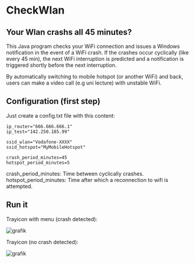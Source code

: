 # CheckWlan

## Your Wlan crashs all 45 minutes?
This Java program checks your WiFi connection and issues a Windows notification in the event of a WiFi crash. If the crashes occur cyclically (like every 45 min), the next WiFi interruption is predicted and a notification is triggered shortly before the next interruption.

By automatically switching to mobile hotspot (or another WiFi) and back, users can make a video call (e.g uni lecture) with unstable WiFi.

## Configuration (first step)
Just create a config.txt file with this content:

    
    ip_router="666.666.666.1"
    ip_test="142.250.185.99"
    
    ssid_wlan="Vodafone-XXXX"
    ssid_hotspot="MyMobileHotspot"
    
    crash_period_minutes=45
    hotspot_period_minutes=5
    
crash_period_minutes: Time between cyclically crashes.
hotspot_period_minutes: Time after which a reconnection to wifi is attempted.

## Run it
Trayicon with menu (crash detected):

![grafik](https://user-images.githubusercontent.com/57726217/109417338-86146800-79c3-11eb-8de0-355c9883194b.png)

Trayicon (no crash detected):

![grafik](https://user-images.githubusercontent.com/57726217/109418114-e9ec6000-79c6-11eb-804f-e9d290372752.png)
